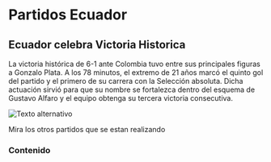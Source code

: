 # Partidos Ecuador

## Ecuador celebra Victoria Historica

La victoria histórica de 6-1 ante Colombia tuvo entre sus principales figuras a Gonzalo Plata. A los 78 minutos, el extremo de 21 años marcó el quinto gol del partido y el primero de su carrera con la Selección absoluta. Dicha actuación sirvió para que su nombre se fortalezca dentro del esquema de Gustavo Alfaro y el equipo obtenga su tercera victoria consecutiva.

![Texto alternativo](1.png)

Mira los otros partidos que se estan realizando

### Contenido

```{tableofcontents}
```
